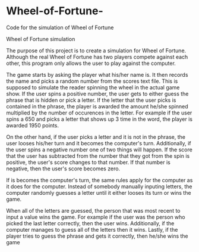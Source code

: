# Wheel-of-Fortune-
Code for the simulation of Wheel of Fortune 

Wheel of Fortune simulation

The purpose of this project is to create a simulation for Wheel of Fortune. Although the real
Wheel of Fortune has two players compete against each other, this program only allows the user 
to play against the computer. 

The game starts by asking the player what his/her name is. It then records the name and picks a 
random number from the scores text file. This is supposed to simulate the reader spinning the 
wheel in the actual game show. If the user spins a positive number, the user gets to either
guess the phrase that is hidden or pick a letter. If the letter that the user picks is contained
in the phrase, the player is awarded the amount he/she spinned multiplied by the number of occurences in 
the letter. For example if the user spins a 650 and picks a letter that shows up 3 time in the word, 
the player is awarded 1950 points. 

On the other hand, if the user picks a letter and it is not in the phrase, the user looses his/her turn 
and it becomes the computer's turn. Additionally, if the user spins a negative number one of two things 
will happen. If the score that the user has subtracted from the number that they got from the spin is 
positive, the user's score changes to that number. If that number is negative, then the user's score becomes 
zero. 

If is becomes the computer's turn, the same rules apply for the computer as it does for the computer. Instead
of somebody manually inputing letters, the computer randomly guesses a letter until it either looses its 
turn or wins the game. 

When all of the letters are guessed, the person that was most recent to input a value wins the game. For example
if the user was the person who picked the last letter correctly, then the user wins. Additionally, if the 
computer manages to guess all of the letters then it wins. Lastly, if the player tries to guess the phrase
and gets it correctly, then he/she wins the game
